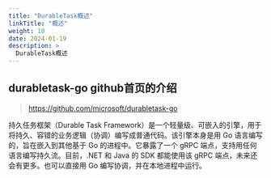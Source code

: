 ```yaml
---
title: "DurableTask概述"
linkTitle: "概述"
weight: 10
date: 2024-01-19
description: >
  DurableTask概述
---
```


## durabletask-go github首页的介绍 

> https://github.com/microsoft/durabletask-go

持久任务框架（Durable Task Framework）是一个轻量级、可嵌入的引擎，用于将持久、容错的业务逻辑（协调）编写成普通代码。该引擎本身是用 Go 语言编写的，旨在嵌入到其他基于 Go 的进程中。它暴露了一个 gRPC 端点，支持用任何语言编写持久流。目前，.NET 和 Java 的 SDK 都能使用该 gRPC 端点，未来还会有更多。也可以直接用 Go 编写协调，并在本地进程中运行。